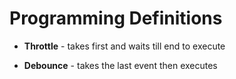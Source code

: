 # Programming Definitions
- **Throttle** - takes first and waits till end to execute

- **Debounce** - takes the last event then executes
